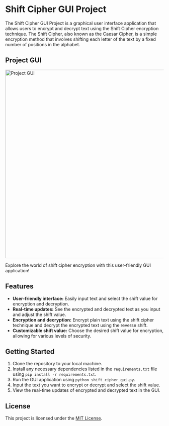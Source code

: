 # Shift Cipher GUI Project

The Shift Cipher GUI Project is a graphical user interface application that allows users to encrypt and decrypt text using the Shift Cipher encryption technique. The Shift Cipher, also known as the Caesar Cipher, is a simple encryption method that involves shifting each letter of the text by a fixed number of positions in the alphabet.

## Project GUI

<img src="https://github.com/akgaur12/ShiftCipher-GUIProject/assets/134853842/4403ce9b-a410-4ee9-8bfb-18024db2ffa8" alt="Project GUI" width="600">

Explore the world of shift cipher encryption with this user-friendly GUI application!

## Features

- **User-friendly interface:** Easily input text and select the shift value for encryption and decryption.
- **Real-time updates:** See the encrypted and decrypted text as you input and adjust the shift value.
- **Encryption and decryption:** Encrypt plain text using the shift cipher technique and decrypt the encrypted text using the reverse shift.
- **Customizable shift value:** Choose the desired shift value for encryption, allowing for various levels of security.

## Getting Started

1. Clone the repository to your local machine.
2. Install any necessary dependencies listed in the `requirements.txt` file using `pip install -r requirements.txt`.
3. Run the GUI application using `python shift_cipher_gui.py`.
4. Input the text you want to encrypt or decrypt and select the shift value.
5. View the real-time updates of encrypted and decrypted text in the GUI.

## License

This project is licensed under the [MIT License](LICENSE).
